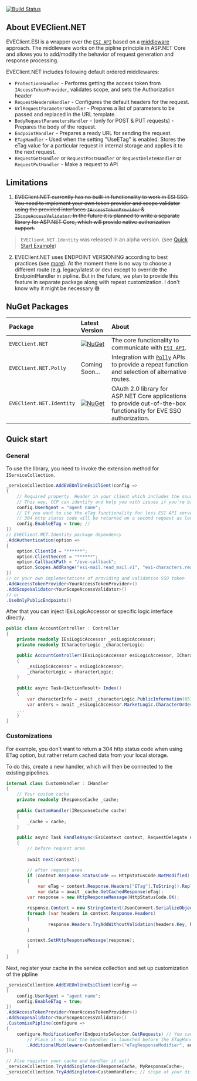 [![Build Status](https://github.com/daazarov/EVEClient.NET/actions/workflows/ci.yml/badge.svg?branch=main&event=push)](https://github.com/daazarov/EVEClient.NET/actions/workflows/ci.yml)

## About EVEClient.NET

EVEClient.ESI is a wrapper over the [`ESI API`](https://esi.evetech.net/ui/) based on a [middleware](https://learn.microsoft.com/en-us/aspnet/core/fundamentals/middleware/index/_static/request-delegate-pipeline.png?view=aspnetcore-8.0) approach. The middleware works on the pipline principle in ASP.NET Core and allows you to add/modify the behavior of request generation and response processing.

EVEClient.NET includes following default ordered middlewares:

- `ProtectionHandler` - Performs getting the access token from `IAccessTokenProvider`, validates scope, and sets the Authorization header
- `RequestHeadersHandler` - Configures the default headers for the request.
- `UrlRequestParametersHandler` - Prepares a list of parameters to be passed and replaced in the URL template.
- `BodyRequestParametersHandler` - (only for POST & PUT requests) - Prepares the body of the request.
- `EndpointHandler` - Prepares a ready URL for sending the request.
- `ETagHandler` - Used when the setting "UseETag" is enabled. Stores the eTag value for a particular request in internal storage and applies it to the next request.
- `RequestGetHandler` or `RequestPostHandler` or `RequestDeleteHandler` or `RequestPutHandler` - Make a request to API

## Limitations

1. ~~EVEClient.NET currently has no built-in functionality to work in ESI SSO. You need to implement your own token provider and scope validator using the provided interfaces `IAccessTokenProvider` & `IScopeAccessValidator`.
In the future it is planned to write a separate library for ASP.NET Core, which will provide native authorization support.~~
> `EVEClient.NET.Identity` was released in an alpha version. (see [Quick Start Example](https://github.com/daazarov/EVEClient.NET.Identity/tree/main/Examples/QuickStart))
2. EVEClient.NET uses ENDPOINT VERSIONING according to best practices (see [more](https://developers.eveonline.com/blog/article/esi-endpoint-versioning-important-info-and-best-practices)). At the moment there is no way to choose a different route (e.g. legacy/latest or dev) except to override the EndpointHandler in pipline. But in the future, we plan to provide this feature in separate package along with repeat customization. I don't know why it might be necessary :sweat_smile:

## NuGet Packages

| **Package** | **Latest Version** | **About** |
|:--|:--|:--|
| `EVEClient.NET` | [![NuGet](https://img.shields.io/nuget/v/EVEClient.NET)](https://www.nuget.org/packages/EVEClient.NET "Download EVEClient.NET from NuGet.org") | The core functionality to communicate with [`ESI API`](https://esi.evetech.net/ui/). |
| `EVEClient.NET.Polly` | Coming Soon... | Integration with [`Polly`](https://www.nuget.org/packages/Polly/) APIs to provide a repeat function and selection of alternative routes. |
| `EVEClient.NET.Identity` | [![NuGet](https://img.shields.io/nuget/v/EVEClient.NET.Identity)](https://www.nuget.org/packages/EVEClient.NET.Identity "Download EVEClient.NET.Identity from NuGet.org") | OAuth 2.0 library for ASP.NET Core applications to provide out-of-the-box functionality for EVE SSO authorization. |

## Quick start

### General

To use the library, you need to invoke the extension method for `IServiceCollection`.

<!-- snippet: quick-start -->
```cs
_serviceCollection.AddEVEOnlineEsiClient(config =>
{
    // Required property. Header in your client which includes the source of the request and contact information.
    // This way, CCP can identify and help you with issues if you’re banned.
    config.UserAgent = "agent name";
    // If you want to use the eTag functionality for less ESI API server load.
    // 304 http status code will be returned on a second request as long as the data on the server is cached and has not been changed 
    config.EnableETag = true; // 
})
// EVEClient.NET.Identity package dependency
.AddAuthentication(option =>
{
    option.ClientId = "******";
    option.ClientSecret = "******";
    option.CallbackPath = "/eve-callback";
    option.Scopes.AddRange("esi-mail.read_mail.v1", "esi-characters.read_standings.v1");
})
// or your own implementations of providing and validation SSO token
.AddAccessTokenProvider<YourAccessTokenProvider>()
.AddScopeValidator<YourScopeAccessValidator>()
// or
.UseOnlyPublicEndpoints()
```
<!-- endSnippet -->

After that you can inject IEsiLogicAccessor or specific logic interface directly.

```cs
public class AccountController : Controller
{
    private readonly IEsiLogicAccessor _esiLogicAccessor;
    private readonly ICharacterLogic _characterLogic;

    public AccountController(IEsiLogicAccessor esiLogicAccessor, ICharacterLogic characterLogic)
    { 
        _esiLogicAccessor = esiLogicAccessor;
        _characterLogic = characterLogic;
    }
	
    public async Task<IActionResult> Index()
    {
        var characterInfo = await _characterLogic.PublicInformation(65151651651);
        var orders = await _esiLogicAccessor.MarketLogic.CharacterOrders(65151651651);
	...
    }
}
```

### Customizations

For example, you don't want to return a 304 http status code when using ETag option, but rather return cached data from your local storage. 

To do this, create a new handler, which will then be connected to the existing pipelines.

```cs
internal class CustomHandler : IHandler
{
    // Your custom cache
    private readonly IResponseCache _cache;
    
    public CustomHandler(IResponseCache cache)
    { 
        _cache = cache;
    }

    public async Task HandleAsync(EsiContext context, RequestDelegate next)
    {
        // before request area
        
        await next(context);

        // after request area
        if (context.Response.StatusCode == HttpStatusCode.NotModified)
        {
            var eTag = context.Response.Headers["ETag"].ToString().Replace("\"", string.Empty);
            var data = await _cache.GetCachedResponse(eTag);
	    var response = new HttpResponseMessage(HttpStatusCode.OK);

	    response.Content = new StringContent(JsonConvert.SerializeObject(data));
	    foreach (var headers in context.Response.Headers)
	    {
    	        response.Headers.TryAddWithoutValidation(headers.Key, headers.Value.AsEnumerable());
	    }

	    context.SetHttpResponseMessage(response);
        }
    }
}
```

Next, register your cache in the service collection and set up customization of the pipline

```cs
_serviceCollection.AddEVEOnlineEsiClient(config =>
{
    config.UserAgent = "agent name";
    config.EnableETag = true;
})
.AddAccessTokenProvider<YourAccessTokenProvider>()
.AddScopeValidator<YourScopeAccessValidator>()
.CustomizePipline(configure =>
{
    configure.ModificationFor(EndpointsSelector.GetRequests) // You can use a preset group or you can specify a specific endpoint Ids
        // Place it so that the handler is launched before the ETagHandler callback (i.e. on the reverse pass of the chain after RequestGetHandler)
        .AdditionalMiddleware<CustomHandler>("eTagResponseModifier", addAfter: "ETagHandler");
});

// Also register your cache and handler it self
_serviceCollection.TryAddSingleton<IResponseCache, MyResponseCache>;
_serviceCollection.TryAddSingleton<CustomHandler>; // scope at your discretion
```
